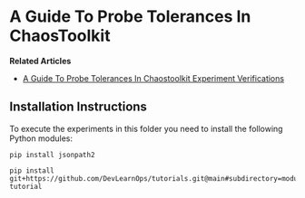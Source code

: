 # A Guide To Probe Tolerances In ChaosToolkit

**Related Articles**
* [A Guide To Probe Tolerances In Chaostoolkit Experiment Verifications](https://devlearnops.com/set-tolerance-values-in-chaostoolkit-experiments)

## Installation Instructions

To execute the experiments in this folder you need to install the following Python modules:

```shell
pip install jsonpath2

pip install git+https://github.com/DevLearnOps/tutorials.git@main#subdirectory=modules/chaostoolkit-tutorial
```
